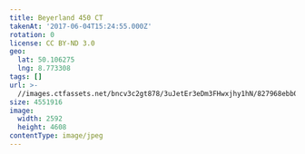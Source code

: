 ```yaml
---
title: Beyerland 450 CT
takenAt: '2017-06-04T15:24:55.000Z'
rotation: 0
license: CC BY-ND 3.0
geo:
  lat: 50.106275
  lng: 8.773308
tags: []
url: >-
  //images.ctfassets.net/bncv3c2gt878/3uJetEr3eDm3FHwxjhy1hN/827968ebb0fb89033b54e00c5b7c2b34/beyerland-450-ct_35054835806_o
size: 4551916
image:
  width: 2592
  height: 4608
contentType: image/jpeg
---
```


